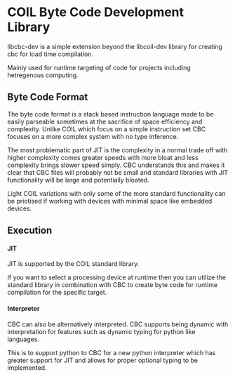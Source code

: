# COIL Byte Code Development Library

libcbc-dev is a simple extension beyond the libcoil-dev library for creating cbc for load time compilation.

Mainly used for runtime targeting of code for projects including hetregenous computing.

## Byte Code Format
The byte code format is a stack based instruction language made to be easily parseable sometimes at the sacrifice of space efficiency and complexity. Unlike COIL which focus on a simple instruction set CBC focuses on a more complex system with no type inference.

The most problematic part of JIT is the complexity in a normal trade off with higher complexity comes greater speeds with more bloat and less complexity brings slower speed simply. CBC understands this and makes it clear that CBC files will probably not be small and standard libraries with JIT functionality will be large and potentially bloated.

Light COIL variations with only some of the more standard functionality can be priotised if working with devices with minimal space like embedded devices.

## Execution
#### JIT
JIT is supported by the COIL standard library.

If you want to select a processing device at runtime then you can utilize the standard library in combination with CBC to create byte code for runtime compilation for the specific target.

#### Interpreter
CBC can also be alternatively interpreted. CBC supports being dynamic with interpretation for features such as dynamic typing for python like languages.

This is to support python to CBC for a new python interpreter which has greater support for JIT and allows for proper optional typing to be implemented.





